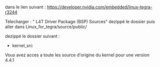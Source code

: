 

dans le lien suivant :
https://developer.nvidia.com/embedded/linux-tegra-r3244

Télecharger  : " L4T Driver Package (BSP) Sources"
dezippé le dossier 
puis aller dans Linux_for_tegra/source/public/

dezippé le dossier suivant :

- kernel_src

Vous avez acces a toute les source d'origine du kernel pour une version 4.4.1
